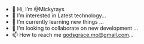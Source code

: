 - 👋 Hi, I’m @Mickyrays
- 👀 I’m interested in Latest technology...
- 🌱 I’m currently learning new things ...
- 💞️ I’m looking to collaborate on new development ...
- 📫 How to reach me godsgrace.mo@gmail.com...

<!---
Mickyrays/Mickyrays is a ✨ special ✨ repository because its `README.md` (this file) appears on your GitHub profile.
You can click the Preview link to take a look at your changes.
--->
